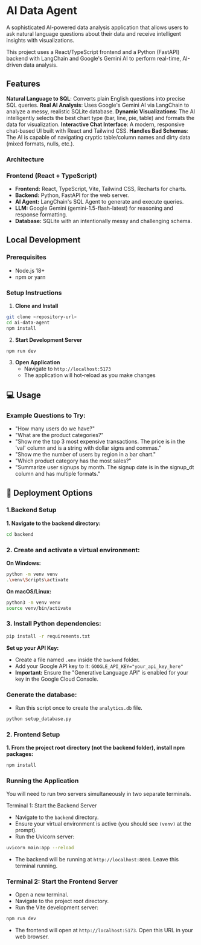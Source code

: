 # AI Data Agent

A sophisticated AI-powered data analysis application that allows users to ask natural language questions about their data and receive intelligent insights with visualizations.

This project uses a React/TypeScript frontend and a Python (FastAPI) backend with LangChain and Google's Gemini AI to perform real-time, AI-driven data analysis.

## Features

**Natural Language to SQL**: Converts plain English questions into precise SQL queries.
**Real AI Analysis**: Uses Google's Gemini AI via LangChain to analyze a messy, realistic SQLite database.
**Dynamic Visualizations**: The AI intelligently selects the best chart type (bar, line, pie, table) and formats the data for visualization.
**Interactive Chat Interface**: A modern, responsive chat-based UI built with React and Tailwind CSS.
**Handles Bad Schemas**: The AI is capable of navigating cryptic table/column names and dirty data (mixed formats, nulls, etc.).

### Architecture

### Frontend (React + TypeScript)
- **Frontend:** React, TypeScript, Vite, Tailwind CSS, Recharts for charts.
- **Backend:** Python, FastAPI for the web server.
- **AI Agent:** LangChain's SQL Agent to generate and execute queries.
- **LLM:** Google Gemini (gemini-1.5-flash-latest) for reasoning and response formatting.
- **Database:** SQLite with an intentionally messy and challenging schema.

## Local Development

### Prerequisites
- Node.js 18+ 
- npm or yarn

### Setup Instructions

1. **Clone and Install**
```bash
git clone <repository-url>
cd ai-data-agent
npm install
```

2. **Start Development Server**
```bash
npm run dev
```

3. **Open Application**
   - Navigate to `http://localhost:5173`
   - The application will hot-reload as you make changes

## 💻 Usage

### Example Questions to Try:
- "How many users do we have?"
- "What are the product categories?"
- "Show me the top 3 most expensive transactions. The price is in the 'val' column and is a string with dollar signs and commas."
- "Show me the number of users by region in a bar chart."
- "Which product category has the most sales?"
- "Summarize user signups by month. The signup date is in the signup_dt column and has multiple formats."

## 🚀 Deployment Options

### 1.Backend Setup
**1. Navigate to the backend directory:**
```bash
cd backend
```
### 2. Create and activate a virtual environment:

**On Windows:**
```bash
python -m venv venv
.\venv\Scripts\activate
```

**On macOS/Linux:**
```bash
python3 -m venv venv
source venv/bin/activate
```
### 3. Install Python dependencies:
```bash
pip install -r requirements.txt
```
**Set up your API Key:**
- Create a file named `.env` inside the `backend` folder.
- Add your Google API key to it: `GOOGLE_API_KEY="your_api_key_here"`
- **Important:** Ensure the "Generative Language API" is enabled for your key in the Google Cloud Console.

### Generate the database:
- Run this script once to create the `analytics.db` file.
```bash
python setup_database.py
```
### 2. Frontend Setup
**1. From the project root directory (not the backend folder), install npm packages:**
```bash
npm install
```
### Running the Application
You will need to run two servers simultaneously in two separate terminals.

Terminal 1: Start the Backend Server
- Navigate to the `backend` directory.
- Ensure your virtual environment is active (you should see `(venv)` at the prompt).
- Run the Uvicorn server:
```bash
uvicorn main:app --reload
```
- The backend will be running at `http://localhost:8000`. Leave this terminal running.

### Terminal 2: Start the Frontend Server
- Open a new terminal.
- Navigate to the project root directory.
- Run the Vite development server:
```bash
npm run dev
```
- The frontend will open at `http://localhost:5173`. Open this URL in your web browser.

